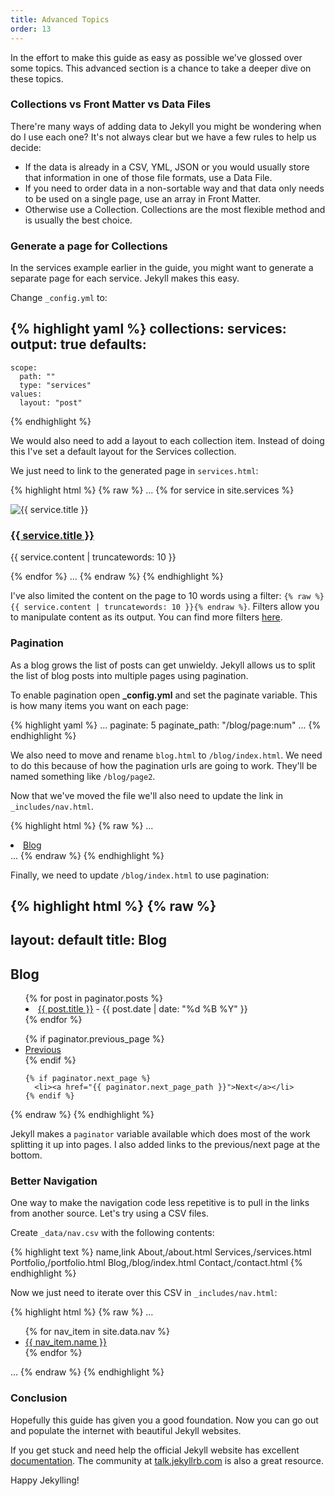 ```yaml
---
title: Advanced Topics
order: 13
---
```

In the effort to make this guide as easy as possible we've glossed over some topics. This advanced section is a chance to take a deeper dive on these topics.

### Collections vs Front Matter vs Data Files

There're many ways of adding data to Jekyll you might be wondering when do I use each one? It's not always clear but we have a few rules to help us decide:

* If the data is already in a CSV, YML, JSON or you would usually store that information in one of those file formats, use a Data File.
* If you need to order data in a non-sortable way and that data only needs to be used on a single page, use an array in Front Matter.
* Otherwise use a Collection. Collections are the most flexible method and is usually the best choice.

### Generate a page for Collections

In the services example earlier in the guide, you might want to generate a separate page for each service. Jekyll makes this easy.

Change `_config.yml` to:

{% highlight yaml %}
collections:
  services:
    output: true
defaults:
  -
    scope:
      path: ""
      type: "services"
    values:
      layout: "post"
{% endhighlight %}

We would also need to add a layout to each collection item. Instead of doing this I've set a default layout for the Services collection.

We just need to link to the generated page in `services.html`:

{% highlight html %}
{% raw %}
...
{% for service in site.services %}
  <div class="col-lg-3 col-md-6 text-center">
    <div class="service-box">
      <img src="{{ service.image_path }}" alt="{{ service.title }}"/>
      <h3><a href="{{ service.url }}">{{ service.title }}</a></h3>
      <p class="text-muted">{{ service.content | truncatewords: 10 }}</p>
    </div>
  </div>
{% endfor %}
...
{% endraw %}
{% endhighlight %}

I've also limited the content on the page to 10 words using a filter: `{% raw %}{{ service.content | truncatewords: 10 }}{% endraw %}`. Filters allow you to manipulate content as its output. You can find more filters [here](https://github.com/Shopify/liquid/wiki/Liquid-for-Designers).

### Pagination

As a blog grows the list of posts can get unwieldy. Jekyll allows us to split the list of blog posts into multiple pages using pagination.

To enable pagination open **_config.yml** and set the paginate variable. This is how many items you want on each page:

{% highlight yaml %}
...
paginate: 5
paginate_path: "/blog/page:num"
...
{% endhighlight %}

We also need to move and rename `blog.html` to `/blog/index.html`. We need to do this because of how the pagination urls are going to work. They'll be named something like `/blog/page2`.

Now that we've moved the file we'll also need to update the link in `_includes/nav.html`.

{% highlight html %}
{% raw %}
...
<li {% if page.url == "/blog/index.html" %} class="active" {% endif %}>
  <a href="/blog/">Blog</a>
</li>
...
{% endraw %}
{% endhighlight %}

Finally, we need to update `/blog/index.html` to use pagination:

{% highlight html %}
{% raw %}
---
layout: default
title: Blog
---
<section class="bg-dark">
  <div class="text-center">
    <h1>Blog</h1>
  </div>
</section>

<section>
  <div class="container">
    <div class="row">
      <div class="text-center">
        <ul style="list-style-position: inside">
           {% for post in paginator.posts %}
             <li>
               <a href="{{ post.url }}">{{ post.title }}</a> - {{ post.date | date: "%d %B %Y" }}
             </li>
           {% endfor %}
        </ul>
      </div>
    </div>
  </div>
</section>

<nav>
  <ul class="pager">
    {% if paginator.previous_page %}
      <li><a href="{{ paginator.previous_page_path }}">Previous</a></li>
    {% endif %}

    {% if paginator.next_page %}
      <li><a href="{{ paginator.next_page_path }}">Next</a></li>
    {% endif %}
  </ul>
</nav>
{% endraw %}
{% endhighlight %}

Jekyll makes a `paginator` variable available which does most of the work splitting it up into pages. I also added links to the previous/next page at the bottom.

### Better Navigation

One way to make the navigation code less repetitive is to pull in the links from another source. Let's try using a CSV files.

Create `_data/nav.csv` with the following contents:

{% highlight text %}
name,link
About,/about.html
Services,/services.html
Portfolio,/portfolio.html
Blog,/blog/index.html
Contact,/contact.html
{% endhighlight %}

Now we just need to iterate over this CSV in `_includes/nav.html`:

{% highlight html %}
{% raw %}
...
<ul class="nav navbar-nav navbar-right">
  {% for nav_item in site.data.nav %}
    <li {% if page.url == nav_item.link %} class="active" {% endif %}>
      <a href="{{ nav_item.link }}">{{ nav_item.name }}</a>
    </li>
  {% endfor %}
</ul>
...
{% endraw %}
{% endhighlight %}

### Conclusion

Hopefully this guide has given you a good foundation. Now you can go out and populate the internet with beautiful Jekyll websites.

If you get stuck and need help the official Jekyll website has excellent [documentation](http://jekyllrb.com/docs/home/). The community at [talk.jekyllrb.com](http://talk.jekyllrb.com) is also a great resource.

Happy Jekylling!
